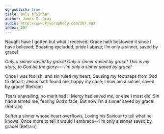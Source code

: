 ```yaml
---
dg-publish: true
title: Only a Sinner
author: James M. Gray
audio: http://www.kjvprophecy.com/207.mp3
index: 207
---
```


Naught have I gotten but what I received;
Grace hath bestowed it since I have believed;
Boasting excluded, pride I abase;
I’m only a sinner, saved by grace!

*Only a sinner saved by grace!
Only a sinner saved by grace!
This is my story, to God be the glory—-
I’m only a sinner saved by grace!*

Once I was foolish, and sin ruled my heart,
Causing my footsteps from God to depart;
Jesus hath found me, happy my case;
I now am a sinner, saved by grace! (Refrain)

Tears unavailing, no merit had I;
Mercy had saved me, or else I must die;
Sin had alarmed me, fearing God’s face;
But now I’m a sinner saved by grace! (Refrain)

Suffer a sinner whose heart overflows,
Loving his Saviour to tell what he knows;
Once more to tell it would I embrace--
I’m only a sinner saved by grace! (Refrain)